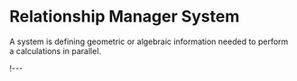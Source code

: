 # Relationship Manager System

A system is defining geometric or algebraic information needed to perform a calculations in
parallel.

!---
